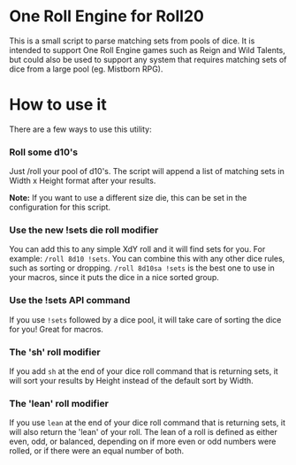 One Roll Engine for Roll20
=============

This is a small script to parse matching sets from pools of dice. It is intended to support One Roll Engine games such as Reign and Wild Talents, but could also be used to support any system that requires matching sets of dice from a large pool (eg. Mistborn RPG).

How to use it
============

There are a few ways to use this utility:

### **Roll some d10's**  
Just /roll your pool of d10's. The script will append a list of matching sets in Width x Height format after your results.

__Note:__
If you want to use a different size die, this can be set in the configuration for this script.

### Use the new !sets die roll modifier
You can add this to any simple XdY roll and it will find sets for you. For example: `/roll 8d10 !sets`. You can combine this with any other dice rules, such as sorting or dropping. `/roll 8d10sa !sets` is the best one to use in your macros,
since it puts the dice in a nice sorted group.

### Use the !sets API command
If you use `!sets` followed by a dice pool, it will take care of sorting the dice for you! Great for macros.

### The 'sh' roll modifier
If you add `sh` at the end of your dice roll command that is returning sets, it will sort your results by Height instead of the default sort by Width.

### The 'lean' roll modifier
If you use `lean` at the end of your dice roll command that is returning sets, it will also return the 'lean' of your roll. The lean of a roll is defined as either even, odd, or balanced, depending on if more even or odd numbers were rolled, or if there were an equal number of both.
